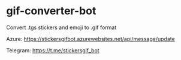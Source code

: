 # gif-converter-bot
Convert .tgs stickers and emoji to .gif format

Azure: https://stickersgifbot.azurewebsites.net/api/message/update 

Telegram: https://t.me/stickersgif_bot
